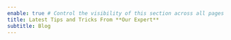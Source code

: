 ```yaml
---
enable: true # Control the visibility of this section across all pages where it is used
title: Latest Tips and Tricks From **Our Expert**
subtitle: Blog
---
```

